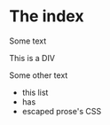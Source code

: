 # The index

Some text

<div>
  This is a DIV
</div>

Some other text


<div class="not-prose additional classes">

 - this list
 - has
 - escaped prose's CSS

</div>
